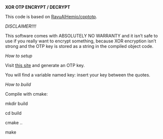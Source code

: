 ﻿**XOR OTP ENCRYPT / DECRYPT**

This code is based on [RavuAlHemio/cpptotp](https://github.com/RavuAlHemio/cpptotp).

*DISCLAIMER!!!!*

This software comes with ABSOLUTELY NO WARRANTY and it isn’t safe to use if you really want to encrypt something, because XOR encryption isn’t strong and the OTP key is stored as a string in the compiled object code.

*How to setup*

Visit [this site](https://freeotp.github.io/qrcode.html) and generate an OTP key.

You will find a variable named key: insert your key between the quotes.

*How to build*

Compile with cmake:

mkdir build

cd build

cmake ..

make



